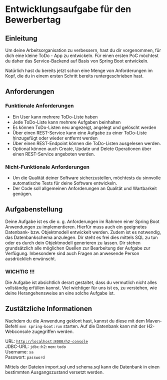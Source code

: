 # Entwicklungsaufgabe für den Bewerbertag

## Einleitung

Um deine Arbeitsorganisation zu verbessern, hast du dir vorgenommen, für dich eine kleine ToDo - App zu entwickeln.
Für einen ersten PoC möchtest du daher das Service-Backend auf Basis von Spring Boot entwickeln.

Natürlich hast du bereits jetzt schon eine Menge von Anforderungen im Kopf, die du in einem ersten Schritt bereits runtergeschrieben hast.


## Anforderungen

### Funktionale Anforderungen
- Ein User kann mehrere ToDo-Liste haben
- Jede ToDo-Liste kann mehrere Aufgaben beinhalten
- Es können ToDo-Listen neu angezeigt, angelegt und gelöscht werden
- Über einen REST-Service kann eine Aufgabe zu einer ToDo-Liste hinzugefügt oder wieder entfernt werden
- Über einen REST-Endpoint können die ToDo-Listen ausgelesen werden.
- Optional können auch Create, Update und Delete Operationen über einen REST-Service angeboten werden.

### Nicht-Funktionale Anforderungen
- Um die Qualität deiner Software sicherzustellen, möchtests du sinnvolle automatische Tests für deine Software entwickeln.
- Der Code soll allgemeinen Anforderungen an Qualität und Wartbarkeit genügen.


## Aufgabenstellung

Deine Aufgabe ist es die o. g. Anforderungen im Rahmen einer Spring Boot Anwendungen zu implementieren.
Hierfür muss auch ein geeignetes Datenbank- bzw. Objektmodell entwickelt werden. 
Zudem ist es notwendig, das Datenbankschema anzulegen. Dir steht es frei dies mittels SQL zu tun oder es durch dein Objektmodell generieren zu lassen.
Dir stehen grundsätzlich alle möglichen Quellen zur Bearbeitung der Aufgabe zur Verfügung. Inbesondere sind auch Fragen an anwesende Person ausdrücklich erwünscht.


### WICHTIG !!!
Die Aufgabe ist absichtlich derart gestaltet, dass du vermutlich nicht alles vollständig erfüllen kannst. 
Viel wichtiger für uns ist es, zu verstehen, wie deine Herangehensweise an eine solche Aufgabe ist.


## Zustätzliche Informationen

Nachdem du die Anwendung geklont hast, kannst du diese mit dem Maven-Befehl `mvn spring-boot:run` starten.
Auf die Datenbank kann mit der H2-Webconsole zugegriffen werden.

URL: [`http://localhost:8080/h2-console`](http://localhost:8080/h2-console) \
JDBC-URL: `jdbc:h2:mem:todo` \
Username: `sa`\
Passwort: `password`

Mittels der Dateien import.sql und schema.sql kann die Datenbank in einen bestimmten Ausgangszustand versetzt werden.
